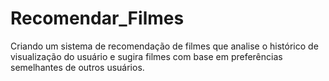# Recomendar_Filmes
Criando um sistema de recomendação de filmes que analise o histórico de visualização do usuário e sugira filmes com base em preferências semelhantes de outros usuários.
